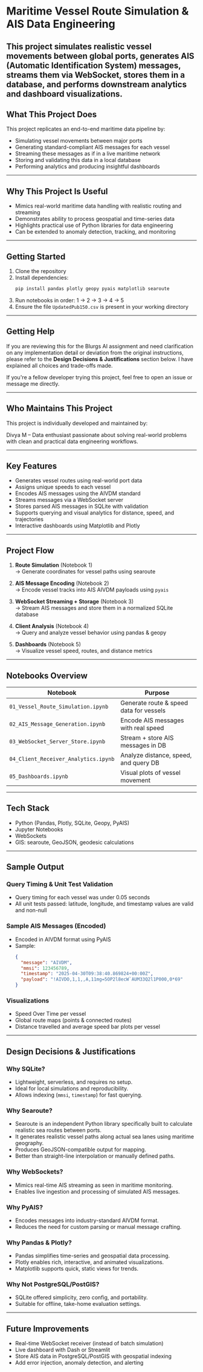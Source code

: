# Maritime Vessel Route Simulation & AIS Data Engineering

This project simulates realistic vessel movements between global ports, generates AIS (Automatic Identification System) messages, streams them via WebSocket, stores them in a database, and performs downstream analytics and dashboard visualizations. 
---

## What This Project Does

This project replicates an end-to-end maritime data pipeline by:
- Simulating vessel movements between major ports
- Generating standard-compliant AIS messages for each vessel
- Streaming these messages as if in a live maritime network
- Storing and validating this data in a local database
- Performing analytics and producing insightful dashboards

---

## Why This Project Is Useful

- Mimics real-world maritime data handling with realistic routing and streaming
- Demonstrates ability to process geospatial and time-series data
- Highlights practical use of Python libraries for data engineering
- Can be extended to anomaly detection, tracking, and monitoring

---

## Getting Started

1. Clone the repository
2. Install dependencies:
   ```bash
   pip install pandas plotly geopy pyais matplotlib searoute
   ```
3. Run notebooks in order: 1 → 2 → 3 → 4 → 5
4. Ensure the file `UpdatedPub150.csv` is present in your working directory

---

## Getting Help

If you are reviewing this for the Blurgs AI assignment and need clarification on any implementation detail or deviation from the original instructions, please refer to the **Design Decisions & Justifications** section below. I have explained all choices and trade-offs made.

If you're a fellow developer trying this project, feel free to open an issue or message me directly.

---

## Who Maintains This Project

This project is individually developed and maintained by:

Divya M – Data enthusiast passionate about solving real-world problems with clean and practical data engineering workflows.

---

## Key Features

- Generates vessel routes using real-world port data
- Assigns unique speeds to each vessel
- Encodes AIS messages using the AIVDM standard
- Streams messages via a WebSocket server
- Stores parsed AIS messages in SQLite with validation
- Supports querying and visual analytics for distance, speed, and trajectories
- Interactive dashboards using Matplotlib and Plotly

---

## Project Flow

1. **Route Simulation** (Notebook 1)  
   → Generate coordinates for vessel paths using searoute

2. **AIS Message Encoding** (Notebook 2)  
   → Encode vessel tracks into AIS AIVDM payloads using `pyais`

3. **WebSocket Streaming + Storage** (Notebook 3)  
   → Stream AIS messages and store them in a normalized SQLite database

4. **Client Analysis** (Notebook 4)  
   → Query and analyze vessel behavior using pandas & geopy

5. **Dashboards** (Notebook 5)  
   → Visualize vessel speed, routes, and distance metrics

---

## Notebooks Overview

| Notebook                             | Purpose |
|-------------------------------------|---------|
| `01_Vessel_Route_Simulation.ipynb`  | Generate route & speed data for vessels |
| `02_AIS_Message_Generation.ipynb`   | Encode AIS messages with real speed |
| `03_WebSocket_Server_Store.ipynb`   | Stream + store AIS messages in DB |
| `04_Client_Receiver_Analytics.ipynb`| Analyze distance, speed, and query DB |
| `05_Dashboards.ipynb`               | Visual plots of vessel movement |

---

## Tech Stack

- Python (Pandas, Plotly, SQLite, Geopy, PyAIS)
- Jupyter Notebooks
- WebSockets
- GIS: searoute, GeoJSON, geodesic calculations

---

## Sample Output

### Query Timing & Unit Test Validation
- Query timing for each vessel was under 0.05 seconds
- All unit tests passed: latitude, longitude, and timestamp values are valid and non-null

### Sample AIS Messages (Encoded)
- Encoded in AIVDM format using PyAIS
- Sample:
  ```json
  {
    "message": "AIVDM",
    "mmsi": 123456789,
    "timestamp": "2025-04-30T09:38:40.869824+00:00Z",
    "payload": "!AIVDO,1,1,,A,11mg=5OP2l8ecW`AUM33Q2l1P000,0*69"
  }
  ```

### Visualizations
- Speed Over Time per vessel
- Global route maps (points & connected routes)
- Distance travelled and average speed bar plots per vessel

---

## Design Decisions & Justifications

### Why SQLite?
- Lightweight, serverless, and requires no setup.
- Ideal for local simulations and reproducibility.
- Allows indexing (`mmsi`, `timestamp`) for fast querying.

### Why Searoute?
- Searoute is an independent Python library specifically built to calculate realistic sea routes between ports.
- It generates realistic vessel paths along actual sea lanes using maritime geography.
- Produces GeoJSON-compatible output for mapping.
- Better than straight-line interpolation or manually defined paths.

### Why WebSockets?
- Mimics real-time AIS streaming as seen in maritime monitoring.
- Enables live ingestion and processing of simulated AIS messages.

### Why PyAIS?
- Encodes messages into industry-standard AIVDM format.
- Reduces the need for custom parsing or manual message crafting.

### Why Pandas & Plotly?
- Pandas simplifies time-series and geospatial data processing.
- Plotly enables rich, interactive, and animated visualizations.
- Matplotlib supports quick, static views for trends.

### Why Not PostgreSQL/PostGIS?
- SQLite offered simplicity, zero config, and portability.
- Suitable for offline, take-home evaluation settings.

---

## Future Improvements

- Real-time WebSocket receiver (instead of batch simulation)
- Live dashboard with Dash or Streamlit
- Store AIS data in PostgreSQL/PostGIS with geospatial indexing
- Add error injection, anomaly detection, and alerting
